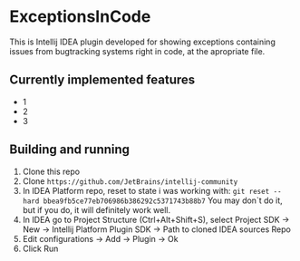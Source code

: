 # ExceptionsInCode
This is Intellij IDEA plugin developed for showing exceptions containing issues from bugtracking systems right in code, at the apropriate file.

## Currently implemented features
* 1
* 2
* 3

## Building and running
1. Clone this repo
2. Clone `https://github.com/JetBrains/intellij-community`
3. In IDEA Platform repo, reset to state i was working with:
`git reset --hard bbea9fb5ce77eb706986b386292c5371743b88b7`
You may don`t do it, but if you do, it will definitely work well. 
3. In IDEA go to Project Structure (Ctrl+Alt+Shift+S), select Project SDK -> New -> Intellij Platform Plugin SDK -> Path to cloned IDEA sources Repo
4. Edit configurations -> Add -> Plugin -> Ok
5. Click Run

